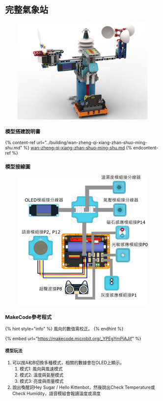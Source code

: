 # 完整氣象站

<figure><img src="../../../.gitbook/assets/complete_robotbit (1).png" alt=""><figcaption></figcaption></figure>

### 模型搭建說明書

{% content-ref url="../building/wan-zheng-qi-xiang-zhan-shuo-ming-shu.md" %}
[wan-zheng-qi-xiang-zhan-shuo-ming-shu.md](../building/wan-zheng-qi-xiang-zhan-shuo-ming-shu.md)
{% endcontent-ref %}

### 模型接線圖

<figure><img src="../../../.gitbook/assets/complete_wiring_robotbit (1).png" alt=""><figcaption></figcaption></figure>

### MakeCode參考程式

{% hint style="info" %}
風向的數值需校正。
{% endhint %}

{% embed url="https://makecode.microbit.org/_YPEgYmPjAJjf" %}

#### 模型玩法

1. 可以按A和B切換多種模式，相關的數據會在OLED上顯示。
   1. 模式1:  風向與風速模式
   2. 模式2: 溫度與氣壓模式
   3. 模式3: 亮度與雨量模式
2. 說出喚醒詞Hey Sugar / Hello Kittenbot，然後說出Check Temperature或Check Humidity，語音模組會報讀溫度或濕度
